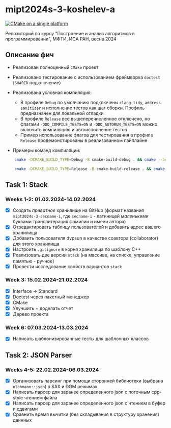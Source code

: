 # mipt2024s-3-koshelev-a

[![CMake on a single platform](https://github.com/CD7567/mipt2024s-3-koshelev-a/actions/workflows/cmake-single-platform.yml/badge.svg?branch=master&event=push)](https://github.com/CD7567/mipt2024s-3-koshelev-a/actions/workflows/cmake-single-platform.yml)

Репозиторий по курсу "Построение и анализ алгоритмов в программировании", МФТИ, ИСА РАН, весна 2024

## Описание фич

- Реализован полноценный `CMake` проект
- Реализовано тестирование с использованием фреймворка `doctest` (`SHARED` подключение)
- Реализована условная компиляция:
    - В профиле `Debug` по умолчанию подключены `clang-tidy`, `address sanitizer` и исполнение тестов как шаг сборки. Профиль предназначен для локальной отладки
    - В профиле `Release` все вышеперечисленное отключено, но флагами `-DDO_COMPILE_TESTS=ON` и `-DDO_AUTORUN_TESTS=ON` можно включить компиляцию и автоисполнение тестов
    - Пример использование флагов для тестирования в профиле `Release` продемонстированы в реализованном пайплайне

- Примеры команд компиляции:

```bash
    cmake -DCMAKE_BUILD_TYPE=Debug -B cmake-build-debug . && cmake --build cmake-build-debug 
```

```bash
    cmake -DCMAKE_BUILD_TYPE=Release -B cmake-build-release . && cmake --build cmake-build-release 
```

## Task 1: Stack

### Weeks 1-2: 01.02.2024-14.02.2024

- [x] Создать *приватное* хранилище на GitHub (формат названия `mipt2024s-3-secname-i`, где `secname-i` - латиницей *маленькими* буквами транслитерация фамилии и имени автора)
- [x] Отредактировать таблицу пользователей и добавить адрес вашего хранилища
- [x] Добавить пользователя dvpsun в качестве соавтора (collaborator) для этого хранилища
- [x] Настроить `.gitignore` в корня хранилища по шаблону C++
- [x] Реализовать две версии `stack` (на массиве, на списке, управление памятью - ручное)
- [x] Провести исследование свойств вариантов `stack`

### Week 3: 15.02.2024-21.02.2024

- [x] Interface $\rightarrow$ Standard
- [x] Doctest через пакетный менеджер
- [x] CMake
- [x] Улучшить + доделать отчет
- [x] Дерево проекта

### Week 6: 07.03.2024-13.03.2024

- [x] Написать шаблонизированные тесты для шаблонных классов

## Task 2: JSON Parser

### Weeks 4-5: 22.02.2024-06.03.2024

- [x] Организовать парсинг при помощи сторонней библиотеки (выбрана `nlohmann::json`) в SAX и DOM режимах
- [x] Написать парсер для заранее определенного json с поточным cpp-style чтением файла
- [x] Написать парсер для заранее определенного json с чтением в буфер и сдвигами
- [x] Сравнить время вычитки (без складывания в структуру хранения) даннных
